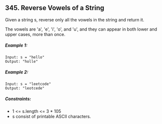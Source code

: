 ﻿## 345. Reverse Vowels of a String

Given a string s, reverse only all the vowels in the string and return it.

The vowels are 'a', 'e', 'i', 'o', and 'u', and they can appear in both lower and upper cases, more than once.

##### Example 1:

    Input: s = "hello"
    Output: "holle"

##### Example 2:

    Input: s = "leetcode"
    Output: "leotcede"

##### Constraints:

* 1 <= s.length <= 3 * 105
* s consist of printable ASCII characters.